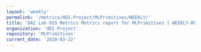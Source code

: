 ```yaml
---
layout: 'weekly'
permalink: '/metrics/HDI-Project/MLPrimitives/WEEKLY/'
title: 'DAI Lab OSS Metrics Metrics report for MLPrimitives | WEEKLY-REPORT-2020-03-22'
organization: 'HDI-Project'
repository: 'MLPrimitives'
current_date: '2020-03-22'
---
```

